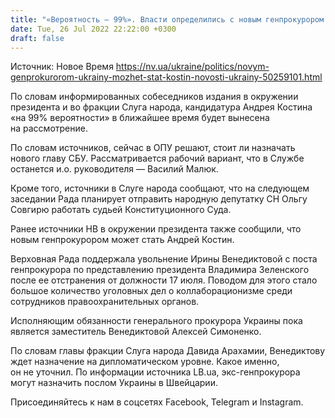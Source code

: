 ```yaml
---
title: "«Вероятность — 99%». Власти определились с новым генпрокурором — УП"
date: Tue, 26 Jul 2022 22:22:00 +0300
draft: false
---
```

Источник: Новое Время https://nv.ua/ukraine/politics/novym-genprokurorom-ukrainy-mozhet-stat-kostin-novosti-ukrainy-50259101.html


 По словам информированных собеседников издания в окружении президента и во фракции Слуга народа, кандидатура Андрея Костина «на 99% вероятности» в ближайшее время будет вынесена на рассмотрение.

По словам источников, сейчас в ОПУ решают, стоит ли назначать нового главу СБУ. Рассматривается рабочий вариант, что в Службе останется и.о. руководителя — Василий Малюк.

Кроме того, источники в Слуге народа сообщают, что на следующем заседании Рада планирует отправить народную депутатку СН Ольгу Совгирю работать судьей Конституционного Суда.

Ранее источники НВ в окружении президента также сообщили, что новым генпрокурором может стать Андрей Костин.

Верховная Рада поддержала увольнение Ирины Венедиктовой с поста генпрокурора по представлению президента Владимира Зеленского после ее отстранения от должности 17 июля. Поводом для этого стало большое количество уголовных дел о коллаборационизме среди сотрудников правоохранительных органов.

Исполняющим обязанности генерального прокурора Украины пока является заместитель Венедиктовой Алексей Симоненко.

По словам главы фракции Слуга народа Давида Арахамии, Венедиктову ждет назначение на дипломатическом уровне. Какое именно, он не уточнил. По информации источника LB.ua, экс-генпрокурора могут назначить послом Украины в Швейцарии.

Присоединяйтесь к нам в соцсетях Facebook, Telegram и Instagram.
